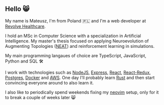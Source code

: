 ## Hello 😸

<!--
**MatSaf123/MatSaf123** is a ✨ _special_ ✨ repository because its `README.md` (this file) appears on your GitHub profile.

Here are some ideas to get you started:

- 🔭 I’m currently working on ...
- 🌱 I’m currently learning ...
- 👯 I’m looking to collaborate on ...
- 🤔 I’m looking for help with ...
- 💬 Ask me about ...
- 📫 How to reach me: ...
- 😄 Pronouns: ...
- ⚡ Fun fact: ...
-->

My name is Mateusz, I'm from Poland 🇵🇱 and I'm a web developer at [Revolve Healthcare](https://revolve.healthcare/).

I hold an MSc in Computer Science with a specialization in Artificial Intelligence. My master's thesis focused on applying Neuroevolution of Augmenting Topologies ([NEAT](https://en.wikipedia.org/wiki/Neuroevolution_of_augmenting_topologies)) and reinforcement learning in simulations.

My main programming langaues of choice are TypeScript, JavaScript, Python and SQL 🛠

I work with technologies such as [NodeJS](https://nodejs.org/en), [Express](https://expressjs.com/), [React](https://react.dev/), [React-Redux](https://react-redux.js.org/), [Postgres](https://www.postgresql.org/), [Docker](https://www.docker.com/) and [AWS](https://aws.amazon.com/). One day I'll probably learn [Rust](https://www.rust-lang.org/) and then start convincing everyone around to also learn it.

I also like to periodically spend weekends fixing my [neovim](https://neovim.io/) setup, only for it to break a couple of weeks later 😸
